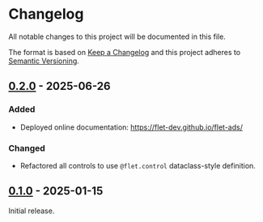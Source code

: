 # Changelog

All notable changes to this project will be documented in this file.

The format is based on [Keep a Changelog](http://keepachangelog.com/en/1.0.0/)
and this project adheres to [Semantic Versioning](http://semver.org/spec/v2.0.0.html).

## [0.2.0] - 2025-06-26

### Added

- Deployed online documentation: https://flet-dev.github.io/flet-ads/

### Changed

- Refactored all controls to use `@flet.control` dataclass-style definition. 

## [0.1.0] - 2025-01-15

Initial release.


[0.2.0]: https://github.com/flet-dev/flet-ads/compare/0.1.0...0.2.0

[0.1.0]: https://github.com/flet-dev/flet-ads/releases/tag/0.1.0